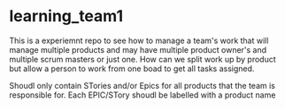 # learning_team1
This is a experiemnt repo to see how to manage a team's work that will manage multiple products and may have multiple product owner's and multiple scrum masters or just one.
How can we split work up by product but allow a person to work from one boad to get all tasks assigned.

Shoudl only contain STories and/or Epics for all products that the team is responsible for.  Each EPIC/STory shoudl be labelled with a product name
